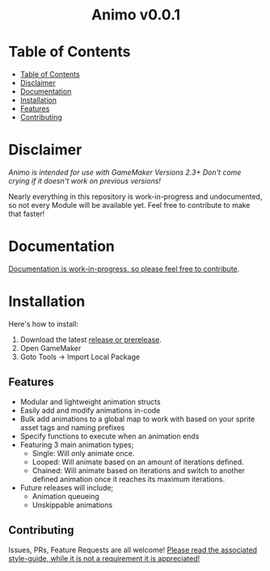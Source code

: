 
<div align=center>  <h1> Animo v0.0.1 </h1>  </div>

# Table of Contents

- [Table of Contents](#table-of-contents)
- [Disclaimer](#disclaimer)
- [Documentation](#documentation)
- [Installation](#installation)
- [Features](#features)
- [Contributing](#contributing)

# Disclaimer
<i>Animo is intended for use with GameMaker Versions 2.3+ Don't come crying if it doesn't work on previous versions!</i>

Nearly everything in this repository is work-in-progress and undocumented, so not every Module will be available yet. Feel free to contribute to make that faster!

# Documentation
[Documentation is work-in-progress, so please feel free to contribute](https://github.com/Dappermang/8XLib/wiki)</link>.

# Installation
Here's how to install:
1. Download the latest <link>[release or prerelease](https://github.com/Dappermang/Animo/releases)</link>.
2. Open GameMaker
3. Goto Tools -> Import Local Package

## Features
- Modular and lightweight animation structs
- Easily add and modify animations in-code
- Bulk add animations to a global map to work with based on your sprite asset tags and naming prefixes
- Specify functions to execute when an animation ends
- Featuring 3 main animation types;
	- Single: Will only animate once.
	- Looped: Will animate based on an amount of iterations defined.
	- Chained: Will animate based on iterations and switch to another defined animation once it reaches its maximum iterations.
- Future releases will include;
  - Animation queueing
  - Unskippable animations

## Contributing
Issues, PRs, Feature Requests are all welcome!
[Please read the associated style-guide, while it is not a requirement it is appreciated!](https://github.com/Dappermang/8XLib/blob/release/CONTRIBUTING.md)
